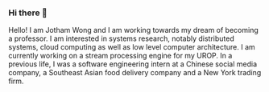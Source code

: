 ### Hi there 👋

Hello! I am Jotham Wong and I am working towards my dream of becoming a professor. I am interested in systems research, notably distributed systems, cloud computing as well as low level computer architecture. I am currently working on a stream processing engine for my UROP. In a previous life, I was a software engineering intern at a Chinese social media company, a Southeast Asian food delivery company and a New York trading firm.
